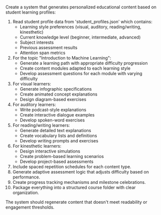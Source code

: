 Create a system that generates personalized educational content based on student learning profiles:

1. Read student profile data from 'student_profiles.json' which contains:
   - Learning style preferences (visual, auditory, reading/writing, kinesthetic)
   - Current knowledge level (beginner, intermediate, advanced)
   - Subject interests
   - Previous assessment results
   - Attention span metrics
2. For the topic "Introduction to Machine Learning":
   - Generate a learning path with appropriate difficulty progression
   - Create content modules adapted to each learning style
   - Develop assessment questions for each module with varying difficulty
3. For visual learners:
   - Generate infographic specifications
   - Create animated concept explanations
   - Design diagram-based exercises
4. For auditory learners:
   - Write podcast-style explanations
   - Create interactive dialogue examples
   - Develop spoken-word exercises
5. For reading/writing learners:
   - Generate detailed text explanations
   - Create vocabulary lists and definitions
   - Develop writing prompts and exercises
6. For kinesthetic learners:
   - Design interactive simulations
   - Create problem-based learning scenarios
   - Develop project-based assessments
7. Include spaced repetition schedules for each content type.
8. Generate adaptive assessment logic that adjusts difficulty based on performance.
9. Create progress tracking mechanisms and milestone celebrations.
10. Package everything into a structured course folder with clear organization.

The system should regenerate content that doesn't meet readability or engagement thresholds.
